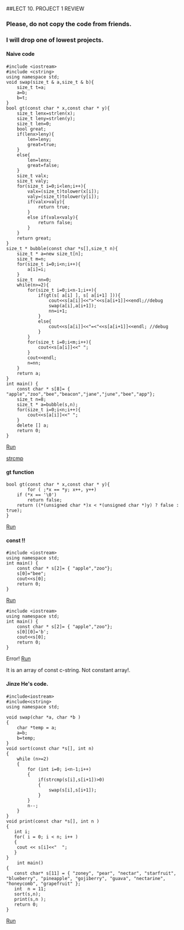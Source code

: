 ##LECT 10. PROJECT 1 REVIEW

### Please, do not copy the code from friends.

### I will drop one of lowest projects. 

#### Naive code
```
#include <iostream>
#include <cstring>
using namespace std;
void swap(size_t & a,size_t & b){
    size_t t=a;
    a=b;
    b=t;
}
bool gt(const char * x,const char * y){
    size_t lenx=strlen(x);
    size_t leny=strlen(y);
    size_t len=0;
    bool great;
    if(lenx>leny){
        len=leny;
        great=true;
    }
    else{
        len=lenx;
        great=false;
    }
    size_t valx;
    size_t valy;
    for(size_t i=0;i<len;i++){
        valx=(size_t)tolower(x[i]);
        valy=(size_t)tolower(y[i]);
        if(valx>valy){
            return true;
        }
        else if(valx<valy){
            return false;
        }
    }
    return great;
}
size_t * bubble(const char *s[],size_t n){
    size_t * a=new size_t[n];
    size_t m=n;
    for(size_t i=0;i<n;i++){
        a[i]=i;
    }
    size_t  nn=0;
    while(n>=2){
        for(size_t i=0;i<n-1;i++){
            if(gt(s[ a[i] ], s[ a[i+1] ])){
                cout<<s[a[i]]<<">"<<s[a[i+1]]<<endl;//debug 
                swap(a[i],a[i+1]);
                nn=i+1;
            }
            else{
                cout<<s[a[i]]<<"=<"<<s[a[i+1]]<<endl; //debug
            }
        }
        for(size_t i=0;i<m;i++){
            cout<<s[a[i]]<<" ";
        }
        cout<<endl;
        n=nn;
    }
    return a;
}
int main() {
    const char * s[8]= { "apple","zoo","bee","beacon","jane","june","bee","app"};
    size_t n=8;
    size_t * a=bubble(s,n);
    for(size_t i=0;i<n;i++){
        cout<<s[a[i]]<<" ";
    }
    delete [] a;
    return 0;
}
```
[Run](http://cpp.sh/972i)

[strcmp](http://opensource.apple.com/source/Libc/Libc-262/ppc/gen/strcmp.c)

#### gt function
```
bool gt(const char * x,const char * y){
        for ( ;*x == *y; x++, y++)
	if (*x == '\0')
	    return false;
    return ((*(unsigned char *)x < *(unsigned char *)y) ? false : true);
}
```
[Run](http://cpp.sh/6tbj)

#### const !!
```
#include <iostream>
using namespace std;
int main() {
    const char * s[2]= { "apple","zoo"};
    s[0]="bee";
    cout<<s[0];
    return 0;
}
```
[Run](http://cpp.sh/34iy)

```
#include <iostream>
using namespace std;
int main() {
    const char * s[2]= { "apple","zoo"};
    s[0][0]='b';
    cout<<s[0];
    return 0;
}
```
Error!
[Run](http://cpp.sh/5sp6)

It is an array of const c-string. Not constant array!.

#### Jinze He's code.
```
#include<iostream>
#include<cstring>
using namespace std;

void swap(char *a, char *b )
{
	char *temp = a;
	a=b;
	b=temp;
}
void sort(const char *s[], int n)
{
	while (n>=2)
	{
		for (int i=0; i<n-1;i++)
		{
			if(strcmp(s[i],s[i+1])>0)
			{
				swap(s[i],s[i+1]);
			}
		}
		n--;
	}
}
void print(const char *s[], int n )
{
   int i;
   for( i = 0; i < n; i++ )
   {
	cout << s[i]<<"  ";
   }	 
}
	int main()
{
   const char* s[11] = { "zoney", "pear", "nectar", "starfruit", "blueberry", "pineapple", "gojiberry", "guava", "nectarine", "honeycomb", "grapefruit" };
   int  n = 11;
   sort(s,n);
   print(s,n );
   return 0;
}
```
[Run](http://cpp.sh/8nuc)











